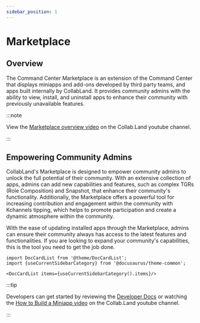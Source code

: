 ```yaml
---
sidebar_position: 1
---
```


# Marketplace

## Overview

The Command Center Marketplace is an extension of the Command Center that displays miniapps and add-ons developed by third party teams, and apps built internally by CollabLand. It provides community admins with the ability to view, install, and uninstall apps to enhance their community with previously unavailable features.

:::note

View the [Marketplace overview video](https://www.youtube.com/watch?v=UYa0vxdCWHU&list=PLQbEq7a9kYPmNfTlP1mEMIUY00eBf3jCZ) on the Collab.Land youtube channel.

:::

## Empowering Community Admins

CollabLand's Marketplace is designed to empower community admins to unlock the full potential of their community. With an extensive collection of apps, admins can add new capabilities and features, such as complex TGRs (Role Composition) and Snapshot, that enhance their community's functionality. Additionally, the Marketplace offers a powerful tool for increasing contribution and engagement within the community with Kchannels tipping, which helps to promote participation and create a dynamic atmosphere within the community.

With the ease of updating installed apps through the Marketplace, admins can ensure their community always has access to the latest features and functionalities. If you are looking to expand your community's capabilities, this is the tool you need to get the job done.

```mdx-code-block
import DocCardList from '@theme/DocCardList';
import {useCurrentSidebarCategory} from '@docusaurus/theme-common';

<DocCardList items={useCurrentSidebarCategory().items}/>
```

:::tip

Developers can get started by reviewing the [Developer Docs](https://dev.collab.land/docs/intro) or watching the [How to Build a Miniapp video](https://www.youtube.com/watch?v=PAawAIMWd-8&list=PLQbEq7a9kYPmNfTlP1mEMIUY00eBf3jCZ&index=4) on the Collab.Land youtube channel.

:::